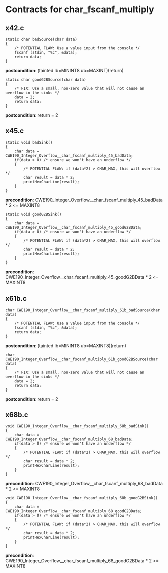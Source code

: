 # Contracts for char_fscanf_multiply

## x42.c

```
static char badSource(char data)
{
    /* POTENTIAL FLAW: Use a value input from the console */
    fscanf (stdin, "%c", &data);
    return data;
}
```
**postcondition**: (tainted lb=MININT8 ub=MAXINT)(return)

```
static char goodG2BSource(char data)
{
    /* FIX: Use a small, non-zero value that will not cause an overflow in the sinks */
    data = 2;
    return data;
}
```
**postcondition**: return = 2


## x45.c

```
static void badSink()
{
    char data = CWE190_Integer_Overflow__char_fscanf_multiply_45_badData;
    if(data > 0) /* ensure we won't have an underflow */
    {
        /* POTENTIAL FLAW: if (data*2) > CHAR_MAX, this will overflow */
        char result = data * 2;
        printHexCharLine(result);
    }
}
```
**precondition**: CWE190_Integer_Overflow__char_fscanf_multiply_45_badData * 2 <= MAXINT8

```
static void goodG2BSink()
{
    char data = CWE190_Integer_Overflow__char_fscanf_multiply_45_goodG2BData;
    if(data > 0) /* ensure we won't have an underflow */
    {
        /* POTENTIAL FLAW: if (data*2) > CHAR_MAX, this will overflow */
        char result = data * 2;
        printHexCharLine(result);
    }
}
```
**precondition**: CWE190_Integer_Overflow__char_fscanf_multiply_45_goodG2BData * 2 <= MAXINT8


## x61b.c

```
char CWE190_Integer_Overflow__char_fscanf_multiply_61b_badSource(char data)
{
    /* POTENTIAL FLAW: Use a value input from the console */
    fscanf (stdin, "%c", &data);
    return data;
}
```
**postcondition**: (tainted lb=MININT8 ub=MAXINT8)(return)

```
char CWE190_Integer_Overflow__char_fscanf_multiply_61b_goodG2BSource(char data)
{
    /* FIX: Use a small, non-zero value that will not cause an overflow in the sinks */
    data = 2;
    return data;
}
```
**postcondition**: return = 2


## x68b.c

```
void CWE190_Integer_Overflow__char_fscanf_multiply_68b_badSink()
{
    char data = CWE190_Integer_Overflow__char_fscanf_multiply_68_badData;
    if(data > 0) /* ensure we won't have an underflow */
    {
        /* POTENTIAL FLAW: if (data*2) > CHAR_MAX, this will overflow */
        char result = data * 2;
        printHexCharLine(result);
    }
}
```
**precondition**: CWE190_Integer_Overflow__char_fscanf_multiply_68_badData * 2 <= MAXINT8

```
void CWE190_Integer_Overflow__char_fscanf_multiply_68b_goodG2BSink()
{
    char data = CWE190_Integer_Overflow__char_fscanf_multiply_68_goodG2BData;
    if(data > 0) /* ensure we won't have an underflow */
    {
        /* POTENTIAL FLAW: if (data*2) > CHAR_MAX, this will overflow */
        char result = data * 2;
        printHexCharLine(result);
    }
}
```
**precondition**: CWE190_Integer_Overflow__char_fscanf_multiply_68_goodG2BData * 2 <= MAXINT8
